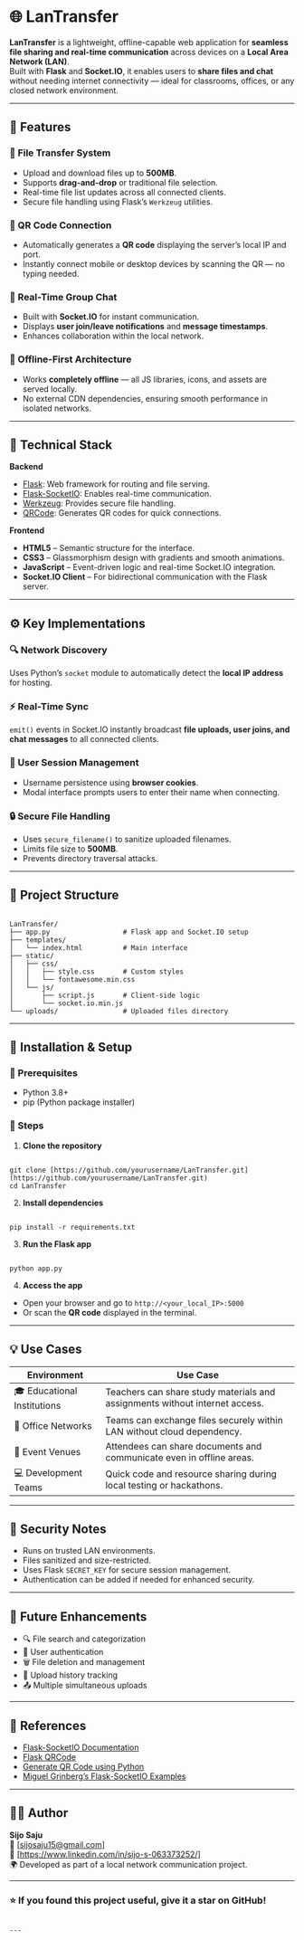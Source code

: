 # 🌐 LanTransfer

**LanTransfer** is a lightweight, offline-capable web application for **seamless file sharing and real-time communication** across devices on a **Local Area Network (LAN)**.  
Built with **Flask** and **Socket.IO**, it enables users to **share files and chat** without needing internet connectivity — ideal for classrooms, offices, or any closed network environment.

---

## 🚀 Features

### 📂 File Transfer System
- Upload and download files up to **500MB**.
- Supports **drag-and-drop** or traditional file selection.
- Real-time file list updates across all connected clients.
- Secure file handling using Flask’s `Werkzeug` utilities.

### 📱 QR Code Connection
- Automatically generates a **QR code** displaying the server’s local IP and port.
- Instantly connect mobile or desktop devices by scanning the QR — no typing needed.

### 💬 Real-Time Group Chat
- Built with **Socket.IO** for instant communication.
- Displays **user join/leave notifications** and **message timestamps**.
- Enhances collaboration within the local network.

### 📴 Offline-First Architecture
- Works **completely offline** — all JS libraries, icons, and assets are served locally.
- No external CDN dependencies, ensuring smooth performance in isolated networks.

---

## 🧠 Technical Stack

**Backend**
- [Flask](https://flask.palletsprojects.com): Web framework for routing and file serving.  
- [Flask-SocketIO](https://flask-socketio.readthedocs.io): Enables real-time communication.  
- [Werkzeug](https://werkzeug.palletsprojects.com): Provides secure file handling.  
- [QRCode](https://marcoagner.github.io/Flask-QRcode/): Generates QR codes for quick connections.  

**Frontend**
- **HTML5** – Semantic structure for the interface.  
- **CSS3** – Glassmorphism design with gradients and smooth animations.  
- **JavaScript** – Event-driven logic and real-time Socket.IO integration.  
- **Socket.IO Client** – For bidirectional communication with the Flask server.  

---

## ⚙️ Key Implementations

### 🔍 Network Discovery
Uses Python’s `socket` module to automatically detect the **local IP address** for hosting.

### ⚡ Real-Time Sync
`emit()` events in Socket.IO instantly broadcast **file uploads, user joins, and chat messages** to all connected clients.

### 👤 User Session Management
- Username persistence using **browser cookies**.  
- Modal interface prompts users to enter their name when connecting.

### 🔒 Secure File Handling
- Uses `secure_filename()` to sanitize uploaded filenames.  
- Limits file size to **500MB**.  
- Prevents directory traversal attacks.

---

## 📁 Project Structure

```

LanTransfer/
├── app.py                  # Flask app and Socket.IO setup
├── templates/
│   └── index.html          # Main interface
├── static/
│   ├── css/
│   │   ├── style.css       # Custom styles
│   │   └── fontawesome.min.css
│   └── js/
│       ├── script.js       # Client-side logic
│       └── socket.io.min.js
└── uploads/                # Uploaded files directory

```

---

## 🧰 Installation & Setup

### 🔹 Prerequisites
- Python 3.8+
- pip (Python package installer)

### 🔹 Steps

1. **Clone the repository**
```

git clone [https://github.com/yourusername/LanTransfer.git](https://github.com/yourusername/LanTransfer.git)
cd LanTransfer

```

2. **Install dependencies**
```

pip install -r requirements.txt

```

3. **Run the Flask app**
```

python app.py

```

4. **Access the app**
- Open your browser and go to `http://<your_local_IP>:5000`
- Or scan the **QR code** displayed in the terminal.

---

## 💡 Use Cases

| Environment                 | Use Case                                                                    |
| --------------------------- | --------------------------------------------------------------------------- |
| 🎓 Educational Institutions | Teachers can share study materials and assignments without internet access. |
| 🏢 Office Networks          | Teams can exchange files securely within LAN without cloud dependency.      |
| 🎪 Event Venues             | Attendees can share documents and communicate even in offline areas.        |
| 💻 Development Teams        | Quick code and resource sharing during local testing or hackathons.         |

---

## 🔐 Security Notes

* Runs on trusted LAN environments.
* Files sanitized and size-restricted.
* Uses Flask `SECRET_KEY` for secure session management.
* Authentication can be added if needed for enhanced security.

---

## 🧩 Future Enhancements

* 🔍 File search and categorization  
* 🔐 User authentication  
* 🗑️ File deletion and management  
* 📜 Upload history tracking  
* 📤 Multiple simultaneous uploads  

---

## 🧾 References

* [Flask-SocketIO Documentation](https://flask-socketio.readthedocs.io)  
* [Flask QRCode](https://marcoagner.github.io/Flask-QRcode/)  
* [Generate QR Code using Python](https://www.geeksforgeeks.org/python/generate-qr-code-using-qrcode-in-python/)  
* [Miguel Grinberg’s Flask-SocketIO Examples](https://github.com/miguelgrinberg/Flask-SocketIO)  

---

## 👨‍💻 Author

**Sijo Saju**  
📧 [sijosaju15@gmail.com]  
💼 [https://www.linkedin.com/in/sijo-s-063373252/]  
🌍 Developed as part of a local network communication project.

---

### ⭐ If you found this project useful, give it a star on GitHub!
```

---